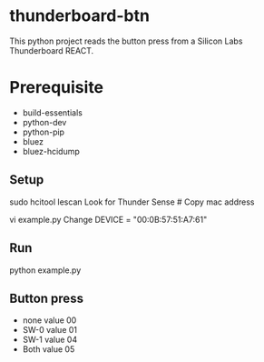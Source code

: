 # thunderboard-btn

This python project reads the button press from a Silicon Labs Thunderboard REACT.

# Prerequisite

* build-essentials
* python-dev
* python-pip
* bluez
* bluez-hcidump

## Setup

sudo hcitool lescan
Look for Thunder Sense #
Copy mac address

vi example.py
Change DEVICE = "00:0B:57:51:A7:61"

## Run

python example.py

## Button press

* none value 00
* SW-0 value 01
* SW-1 value 04
* Both value 05
